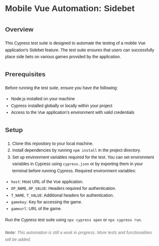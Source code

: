 <body style="font-family: Arial, sans-serif; line-height: 1.6; margin: 0; padding: 20px;">

  <h1 style="color: #333;">Mobile Vue Automation: Sidebet</h1>
  
  <h2 style="color: #333;">Overview</h2>
  <p>This Cypress test suite is designed to automate the testing of a mobile Vue application's Sidebet feature. The test suite ensures that users can successfully place side bets on various games provided by the application.</p>
  
  <h2 style="color: #333;">Prerequisites</h2>
  <p>Before running the test suite, ensure you have the following:</p>
  <ul style="list-style-type: disc; padding-left: 20px;">
    <li>Node.js installed on your machine</li>
    <li>Cypress installed globally or locally within your project</li>
    <li>Access to the Vue application's environment with valid credentials</li>
  </ul>
  
  <h2 style="color: #333;">Setup</h2>
  <ol>
    <li>Clone this repository to your local machine.</li>
    <li>Install dependencies by running <code>npm install</code> in the project directory.</li>
    <li>Set up environment variables required for the test. You can set environment variables in Cypress using <code>cypress.json</code> or by exporting them in your terminal before running Cypress. Required environment variables:</li>
  </ol>
  <ul style="list-style-type: disc; padding-left: 20px;">
    <li><code>host</code>: Host URL of the Vue application.</li>
    <li><code>OP_NAME</code>, <code>OP_VALUE</code>: Headers required for authentication.</li>
    <li><code>T_NAME</code>, <code>T_VALUE</code>: Additional headers for authentication.</li>
    <li><code>gamekey</code>: Key for accessing the game.</li>
    <li><code>gameurl</code>: URL of the game.</li>
  </ul>
  <p>Run the Cypress test suite using <code>npx cypress open</code> or <code>npx cypress run</code>.</p>

  <p style="color: #777; font-style: italic; margin-top: 20px;"><strong>Note:</strong> This automation is still a work in progress. More tests and functionalities will be added.</p>
</body>
